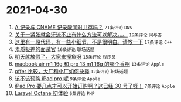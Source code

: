 # 2021-04-30

1. [A 记录与 CNAME 记录能同时共存吗？](https://www.v2ex.com/t/774248) `21条评论` `DNS`
1. [关于一紧张就会汗流不止有什么方法可以解决。。。](https://www.v2ex.com/t/774253) `19条评论` `问与答`
1. [这里有一段代码，有一些小细节，不是很明白。请教一下](https://www.v2ex.com/t/774256) `17条评论` `C++`
1. [素质极差的面试官](https://www.v2ex.com/t/774254) `16条评论` `职场话题`
1. [明天就放假了，大家来摸鱼呀](https://www.v2ex.com/t/774281) `15条评论` `程序员`
1. [macbook air m1 16g 和 pro 13 m1 16g 的哪个香啊](https://www.v2ex.com/t/774261) `13条评论` `Apple`
1. [offer 比较，大厂和小厂如何抉择](https://www.v2ex.com/t/774252) `12条评论` `职场话题`
1. [该不该预购 iPad pro 呢](https://www.v2ex.com/t/774282) `9条评论` `Apple`
1. [iPad Pro 要几点才可以开始订购啊？这已经 30 号了呀！](https://www.v2ex.com/t/774263) `7条评论` `Apple`
1. [Laravel Octane 初体验](https://www.v2ex.com/t/774270) `6条评论` `PHP`
